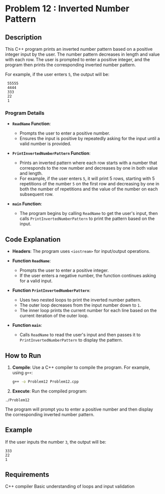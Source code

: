 # Problem 12 : Inverted Number Pattern

## Description
This C++ program prints an inverted number pattern based on a positive integer input by the user. The number pattern decreases in length and value with each row. The user is prompted to enter a positive integer, and the program then prints the corresponding inverted number pattern.

For example, if the user enters `5`, the output will be:
```
 55555
 4444 
 333 
 22 
 1
```

### Program Details

- **`ReadName` Function**:
  - Prompts the user to enter a positive number.
  - Ensures the input is positive by repeatedly asking for the input until a valid number is provided.

- **`PrintInvertedNumberPattern` Function**:
  - Prints an inverted pattern where each row starts with a number that corresponds to the row number and decreases by one in both value and length.
  - For example, if the user enters `5`, it will print 5 rows, starting with 5 repetitions of the number `5` on the first row and decreasing by one in both the number of repetitions and the value of the number on each subsequent row.

- **`main` Function**:
  - The program begins by calling `ReadName` to get the user's input, then calls `PrintInvertedNumberPattern` to print the pattern based on the input.

## Code Explanation

- **Headers**: The program uses `<iostream>` for input/output operations.
  
- **Function `ReadName`**:
  - Prompts the user to enter a positive integer.
  - If the user enters a negative number, the function continues asking for a valid input.

- **Function `PrintInvertedNumberPattern`**:
  - Uses two nested loops to print the inverted number pattern.
  - The outer loop decreases from the input number down to `1`.
  - The inner loop prints the current number for each line based on the current iteration of the outer loop.

- **Function `main`**:
  - Calls `ReadName` to read the user's input and then passes it to `PrintInvertedNumberPattern` to display the pattern.

## How to Run

1. **Compile**: Use a C++ compiler to compile the program. For example, using `g++`:
   ```bash
   g++ -o Problem12 Problem12.cpp
   ```
2. **Execute**: Run the compiled program:
```
./Problem12
```

The program will prompt you to enter a positive number and then display the corresponding inverted number pattern.

## Example
If the user inputs the number `3`, the output will be:
```
333
22
1
```

## Requirements
C++ compiler
Basic understanding of loops and input validation